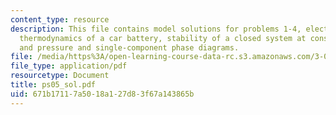 ```yaml
---
content_type: resource
description: This file contains model solutions for problems 1-4, electrochemistry,
  thermodynamics of a car battery, stability of a closed system at constant temperature
  and pressure and single-component phase diagrams.
file: /media/https%3A/open-learning-course-data-rc.s3.amazonaws.com/3-012-fundamentals-of-materials-science-fall-2005/671b17117a5018a127d83f67a143865b_ps05_sol.pdf
file_type: application/pdf
resourcetype: Document
title: ps05_sol.pdf
uid: 671b1711-7a50-18a1-27d8-3f67a143865b
---
```

